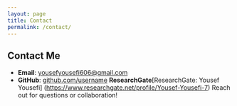 ```yaml
---
layout: page
title: Contact
permalink: /contact/
---
```

## Contact Me

- **Email**: [yousefyousefi606@gmail.com](mailto:your.email@example.com)
- **GitHub**: [github.com/username](https://github.com/username)
**ResearchGate**[ResearchGate: Yousef Yousefi]
(https://www.researchgate.net/profile/Yousef-Yousefi-7‎)
Reach out for questions or collaboration!
